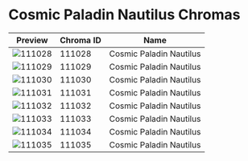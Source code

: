 # Cosmic Paladin Nautilus Chromas

| Preview | Chroma ID | Name |
|---------|-----------|------|
| ![111028](https://raw.communitydragon.org/latest/plugins/rcp-be-lol-game-data/global/default/v1/champion-chroma-images/111/111028.png) | 111028 | Cosmic Paladin Nautilus |
| ![111029](https://raw.communitydragon.org/latest/plugins/rcp-be-lol-game-data/global/default/v1/champion-chroma-images/111/111029.png) | 111029 | Cosmic Paladin Nautilus |
| ![111030](https://raw.communitydragon.org/latest/plugins/rcp-be-lol-game-data/global/default/v1/champion-chroma-images/111/111030.png) | 111030 | Cosmic Paladin Nautilus |
| ![111031](https://raw.communitydragon.org/latest/plugins/rcp-be-lol-game-data/global/default/v1/champion-chroma-images/111/111031.png) | 111031 | Cosmic Paladin Nautilus |
| ![111032](https://raw.communitydragon.org/latest/plugins/rcp-be-lol-game-data/global/default/v1/champion-chroma-images/111/111032.png) | 111032 | Cosmic Paladin Nautilus |
| ![111033](https://raw.communitydragon.org/latest/plugins/rcp-be-lol-game-data/global/default/v1/champion-chroma-images/111/111033.png) | 111033 | Cosmic Paladin Nautilus |
| ![111034](https://raw.communitydragon.org/latest/plugins/rcp-be-lol-game-data/global/default/v1/champion-chroma-images/111/111034.png) | 111034 | Cosmic Paladin Nautilus |
| ![111035](https://raw.communitydragon.org/latest/plugins/rcp-be-lol-game-data/global/default/v1/champion-chroma-images/111/111035.png) | 111035 | Cosmic Paladin Nautilus |